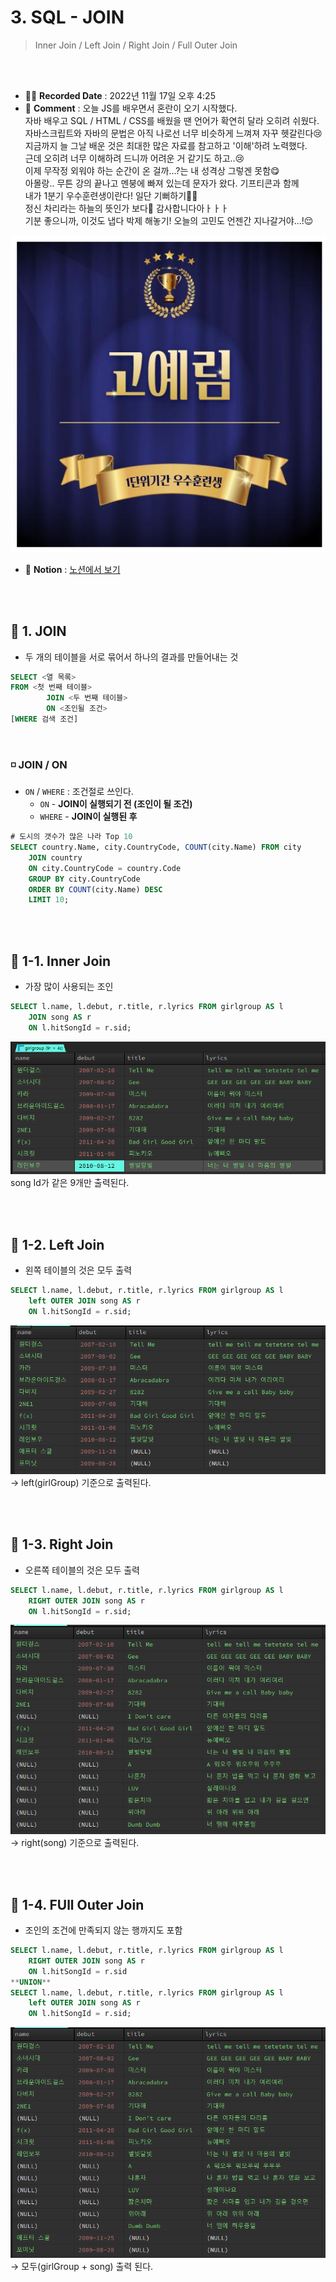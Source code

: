 # 3. SQL - JOIN
>  Inner Join / Left Join / Right Join / Full Outer Join

<br>
<br>

- ✍🏻 **Recorded Date** : 2022년 11월 17일 오후 4:25
- 💬 **Comment** : 오늘 JS를 배우면서 혼란이 오기 시작했다.<br>자바 배우고 SQL / HTML / CSS를 배웠을 땐 언어가 확연히 달라 오히려 쉬웠다.<br>자바스크립트와 자바의 문법은 아직 나로선 너무 비슷하게 느껴져 자꾸 헷갈린다😢<br>지금까지 늘 그날 배운 것은 최대한 많은 자료를 참고하고 '이해'하려 노력했다.<br>근데 오히려 너무 이해하려 드니까 어려운 거 같기도 하고..😢<br>이제 무작정 외워야 하는 순간이 온 걸까…?는 내 성격상 그렇겐 못함😋<br>아몰랑.. 무튼 강의 끝나고 멘붕에 빠져 있는데 문자가 왔다. 기프티콘과 함께<br>내가 1분기 우수훈련생이란다! 일단 기뻐하기🎉🎉<br>정신 차리라는 하늘의 뜻인가 보다🤣 감사합니다아ㅏㅏㅏ<br>기분 좋으니까, 이것도 냅다 박제 해놓기! 오늘의 고민도 언젠간 지나갈거야...!😌<br>
<img src="./img/1202_00.png">

- 🔖 **Notion** : [노션에서 보기](https://www.notion.so/3-SQL-JOIN-4fe4e9091c7848d79e4dcf0900c25196)

<br>
<br>


## 🔸 1. JOIN

- 두 개의 테이블을 서로 묶어서 하나의 결과를 만들어내는 것

```sql
SELECT <열 목록>
FROM <첫 번째 테이블>
        JOIN <두 번째 테이블>
        ON <조인될 조건>
[WHERE 검색 조건]
```
<br>

### ◽ JOIN / ON

- `ON` / `WHERE` : 조건절로 쓰인다.
    - `ON` - **JOIN이 실행되기 전 (조인이 될 조건)**
    - `WHERE` - **JOIN이 실행된 후**

```sql
# 도시의 갯수가 많은 나라 Top 10
SELECT country.Name, city.CountryCode, COUNT(city.Name) FROM city
	JOIN country
	ON city.CountryCode = country.Code
	GROUP BY city.CountryCode
	ORDER BY COUNT(city.Name) DESC
	LIMIT 10;
```

<br><br>

## 🔸 1-1. Inner Join

- 가장 많이 사용되는 조인

```sql
SELECT l.name, l.debut, r.title, r.lyrics FROM girlgroup AS l
	JOIN song AS r
	ON l.hitSongId = r.sid;
```
<img src="./img/1202_01.png">
song Id가 같은 9개만 출력된다.

<br><br>

## 🔸 1-2. Left Join

- 왼쪽 테이블의 것은 모두 출력

```sql
SELECT l.name, l.debut, r.title, r.lyrics FROM girlgroup AS l
	left OUTER JOIN song AS r
	ON l.hitSongId = r.sid;
```

<img src="./img/1202_02.png"><br>
→ left(girlGroup) 기준으로 출력된다.

<br><br>

## 🔸 1-3. Right Join

- 오른쪽 테이블의 것은 모두 출력

```sql
SELECT l.name, l.debut, r.title, r.lyrics FROM girlgroup AS l
	RIGHT OUTER JOIN song AS r
	ON l.hitSongId = r.sid;
```

<img src="./img/1202_03.png"><br>
→ right(song) 기준으로 출력된다.

<br><br>

## 🔸 1-4. FUll Outer Join

- 조인의 조건에 만족되지 않는 행까지도 포함

```sql
SELECT l.name, l.debut, r.title, r.lyrics FROM girlgroup AS l
	RIGHT OUTER JOIN song AS r
	ON l.hitSongId = r.sid
**UNION**
SELECT l.name, l.debut, r.title, r.lyrics FROM girlgroup AS l
	left OUTER JOIN song AS r
	ON l.hitSongId = r.sid;
```

<img src="./img/1202_04.png"><br>
→ 모두(girlGroup + song) 출력 된다.

<br><br><br><br>